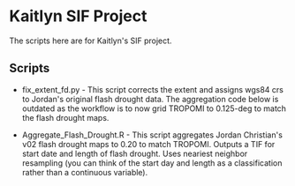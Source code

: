 # Kaitlyn SIF Project

The scripts here are for Kaitlyn's SIF project.

## Scripts

* fix_extent_fd.py - This script corrects the extent and assigns wgs84 crs to Jordan's original flash drought data. The aggregation code below is outdated as the workflow is to now grid TROPOMI to 0.125-deg to match the flash drought maps.

* Aggregate_Flash_Drought.R - This script aggregates Jordan Christian's v02 flash drought maps to 0.20 to match TROPOMI. Outputs a TIF for start date and length of flash drought. Uses neariest neighbor resampling (you can think of the start day and length as a classification rather than a continuous variable).
